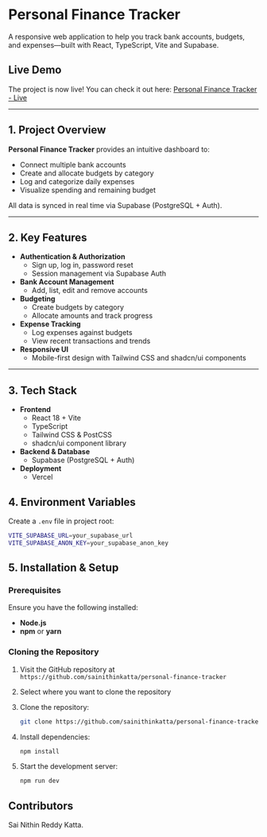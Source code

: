 # Personal Finance Tracker

A responsive web application to help you track bank accounts, budgets, and expenses—built with React, TypeScript, Vite and Supabase.

## Live Demo
The project is now live! You can check it out here: [Personal Finance Tracker - Live](https://personal-finance-tracker-eosin-eight.vercel.app/)

---

## 1. Project Overview

**Personal Finance Tracker** provides an intuitive dashboard to:

- Connect multiple bank accounts  
- Create and allocate budgets by category  
- Log and categorize daily expenses  
- Visualize spending and remaining budget  

All data is synced in real time via Supabase (PostgreSQL + Auth).

---

## 2. Key Features

- **Authentication & Authorization**  
  - Sign up, log in, password reset  
  - Session management via Supabase Auth  
- **Bank Account Management**  
  - Add, list, edit and remove accounts  
- **Budgeting**  
  - Create budgets by category  
  - Allocate amounts and track progress  
- **Expense Tracking**  
  - Log expenses against budgets  
  - View recent transactions and trends  
- **Responsive UI**  
  - Mobile-first design with Tailwind CSS and shadcn/ui components  

---

## 3. Tech Stack

- **Frontend**  
  - React 18 + Vite  
  - TypeScript  
  - Tailwind CSS & PostCSS  
  - shadcn/ui component library  
- **Backend & Database**  
  - Supabase (PostgreSQL + Auth)  
- **Deployment**  
  - Vercel

## 4. Environment Variables

Create a `.env` file in project root:

```bash
VITE_SUPABASE_URL=your_supabase_url
VITE_SUPABASE_ANON_KEY=your_supabase_anon_key
```

## 5. Installation & Setup

### Prerequisites

Ensure you have the following installed:
- **Node.js**
- **npm** or **yarn**

### Cloning the Repository

1. Visit the GitHub repository at `https://github.com/sainithinkatta/personal-finance-tracker`
2. Select where you want to clone the repository
3. Clone the repository:
   ```bash
   git clone https://github.com/sainithinkatta/personal-finance-tracker.git
   ```

1. Install dependencies:
   ```bash
   npm install
   ```

2. Start the development server:
   ```bash
   npm run dev
   ```

## Contributors
Sai Nithin Reddy Katta.
